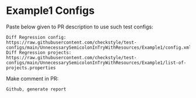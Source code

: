 # Example1 Configs
Paste below given to PR description to use such test configs:
```
Diff Regression config: https://raw.githubusercontent.com/checkstyle/test-configs/main/UnnecessarySemicolonInTryWithResources/Example1/config.xml
Diff Regression projects: https://raw.githubusercontent.com/checkstyle/test-configs/main/UnnecessarySemicolonInTryWithResources/Example1/list-of-projects.properties
```
Make comment in PR:
```
Github, generate report
```
